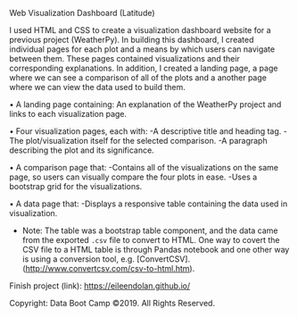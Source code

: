 Web Visualization Dashboard (Latitude)

I used HTML and CSS to create a visualization dashboard website for a previous project (WeatherPy). In building this dashboard, I created individual pages for each plot and a means by which users can navigate between them. These pages contained visualizations and their corresponding explanations. In addition, I created a landing page, a page where we can see a comparison of all of the plots and a another page where we can view the data used to build them. 

•	A landing page containing:
An explanation of the WeatherPy project and links to each visualization page.

•	Four visualization pages, each with:
-A descriptive title and heading tag.
-The plot/visualization itself for the selected comparison. 
-A paragraph describing the plot and its significance.

•	A comparison page that:
-Contains all of the visualizations on the same page, so users can visually compare the four plots in ease. 
-Uses a bootstrap grid for the visualizations. 

•	A data page that:
-Displays a responsive table containing the data used in visualization. 

* Note: The table was a bootstrap table component, and the data came from the exported  `.csv` file to convert to HTML. One way to covert the CSV file to a HTML table is through Pandas notebook and one other way is using a conversion tool, e.g. [ConvertCSV].(http://www.convertcsv.com/csv-to-html.htm).
      
 Finish project (link):    https://eileendolan.github.io/


Copyright:
Data Boot Camp ©2019. All Rights Reserved.
